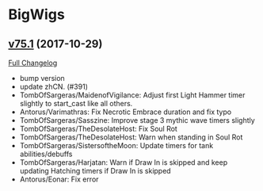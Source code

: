 # BigWigs

## [v75.1](https://github.com/BigWigsMods/BigWigs/tree/v75.1) (2017-10-29)
[Full Changelog](https://github.com/BigWigsMods/BigWigs/compare/v75...v75.1)

- bump version  
- update zhCN. (#391)  
- TombOfSargeras/MaidenofVigilance: Adjust first Light Hammer timer slightly to start_cast like all others.  
- Antorus/Varimathras: Fix Necrotic Embrace duration and fix typo  
- TombOfSargeras/Sasszine: Improve stage 3 mythic wave timers slightly  
- TombOfSargeras/TheDesolateHost: Fix Soul Rot  
- TombOfSargeras/TheDesolateHost: Warn when standing in Soul Rot  
- TombOfSargeras/SistersoftheMoon: Update timers for tank abilities/debuffs  
- TombOfSargeras/Harjatan: Warn if Draw In is skipped and keep updating Hatching timers if Draw In is skipped  
- Antorus/Eonar: Fix error  
